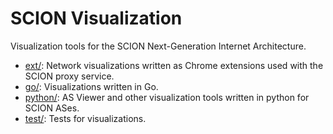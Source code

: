 SCION Visualization
=====

Visualization tools for the SCION Next-Generation Internet Architecture.

* [ext/](/ext): Network visualizations written as Chrome extensions used with the SCION proxy service.
* [go/](/go): Visualizations written in Go.
* [python/](/python): AS Viewer and other visualization tools written in python for SCION ASes.
* [test/](/test): Tests for visualizations.
